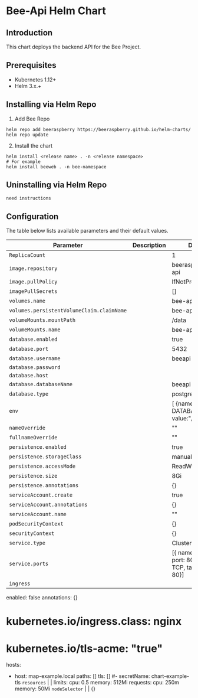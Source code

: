 # Bee-Api Helm Chart

## Introduction
This chart deploys the backend API for the Bee Project.

## Prerequisites

- Kubernetes 1.12+
- Helm 3.x.+

## Installing via Helm Repo

1. Add Bee Repo
```console
helm repo add beeraspberry https://beeraspberry.github.io/helm-charts/
helm repo update
```

2. Install the chart
```console
helm install <release name> . -n <release namespace>
# For example
helm install beeweb . -n bee-namespace
```

## Uninstalling via Helm Repo
```console
need instructions
```

## Configuration

The table below lists available parameters and their default values.

Parameter | Description | Default
--- | --- | ---
`ReplicaCount`| | 1
`image.repository` | | beeraspberry/bee-api
`image.pullPolicy` | | IfNotPresent
`imagePullSecrets` | | []
`volumes.name`     | | bee-api-volume
`volumes.persistentVolumeClaim.claimName` |  | bee-api-claim
`volumeMounts.mountPath` | | /data
`volumeMounts.name` | | bee-api-volume
`database.enabled` | | true
`database.port` | | 5432
`database.username` | | beeapi
`database.password` | |
`database.host` | |
`database.databaseName` | | beeapi
`database.type` | | postgresql
`env` | | [ {name: DATABASE_DIR, value:"/data"}]
`nameOverride` | | ""
`fullnameOverride` | | ""
`persistence.enabled` | | true
`persistence.storageClass` | | manual
`persistence.accessMode` | | ReadWriteOnce
`persistence.size` | | 8Gi
`persistence.annotations` | | {}
`serviceAccount.create` | | true
`serviceAccount.annotations` | | {}
`serviceAccount.name` | | ""
`podSecurityContext` | | {}
`securityContext` | | {}
`service.type` | | ClusterIP
`service.ports` | | [{ name: bee-api, port: 80, protocol: TCP, targetPort: 80}]
`ingress` | |
 enabled: false
 annotations: {}
 # kubernetes.io/ingress.class: nginx
 # kubernetes.io/tls-acme: "true"
 hosts:
   - host: map-example.local
     paths: []
 tls: []
  #- secretName: chart-example-tls
`resources` | |
 limits:
   cpu: 0.5
   memory: 512Mi
 requests:
   cpu: 250m
   memory: 50Mi
`nodeSelector` | | {}